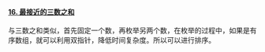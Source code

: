 #### [16. 最接近的三数之和](https://leetcode-cn.com/problems/3sum-closest/)

与三数之和类似，首先固定一个数，再枚举另两个数，在枚举的过程中，如果是有序数组，就可以利用双指针，降低时间复杂度。所以可以进行排序。